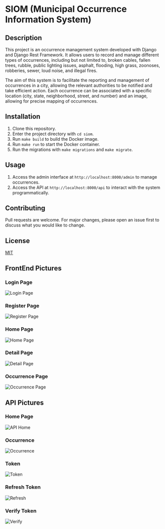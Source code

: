 # SIOM (Municipal Occurrence Information System)

## Description

This project is an occurrence management system developed with Django and Django Rest Framework. It allows users to record and manage different types of occurrences, including but not limited to, broken cables, fallen trees, rubble, public lighting issues, asphalt, flooding, high grass, zoonoses, robberies, sewer, loud noise, and illegal fires.

The aim of this system is to facilitate the reporting and management of occurrences in a city, allowing the relevant authorities to be notified and take efficient action. Each occurrence can be associated with a specific location (city, state, neighborhood, street, and number) and an image, allowing for precise mapping of occurrences.

## Installation

1. Clone this repository.
2. Enter the project directory with `cd siom`.
3. Run `make build` to build the Docker image.
4. Run `make run` to start the Docker container.
5. Run the migrations with `make migrations` and `make migrate`.

## Usage

1. Access the admin interface at `http://localhost:8000/admin` to manage occurrences.
2. Access the API at `http://localhost:8000/api` to interact with the system programmatically.

## Contributing

Pull requests are welcome. For major changes, please open an issue first to discuss what you would like to change.

## License

[MIT](https://choosealicense.com/licenses/mit/)

## FrontEnd Pictures

### Login Page
![Login Page](images/login.png)

### Register Page
![Register Page](images/register.png)

### Home Page
![Home Page](images/home.png)

### Detail Page
![Detail Page](images/detail.png)

### Occurrence Page
![Occurrence Page](images/occurrence.png)

## API Pictures

### Home Page
![API Home](images/api.png)

### Occurrence
![Occurrence](images/occurrence-api.png)

### Token
![Token](images/token.png)

### Refresh Token
![Refresh](images/refresh.png)

### Verify Token
![Verify](images/verify.png)
